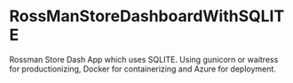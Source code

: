 # RossManStoreDashboardWithSQLITE
Rossman Store Dash App which uses SQLITE. Using gunicorn or waitress for productionizing, Docker for containerizing and Azure for deployment.
